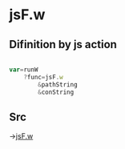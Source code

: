 # jsF.w

## Difinition by js action

```js.js

var=runW
	?func=jsF.w
		&pathString
		&conString
```

## Src

->[jsF.w](https://github.com/puutaro/CommandClick/blob/master/app/src/main/java/com/puutaro/commandclick/fragment_lib/terminal_fragment/js_interface/file/JsF.kt#L19)


